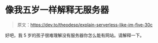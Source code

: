 # 像我五岁一样解释无服务器

> 原文：<https://dev.to/theodesp/explain-serverless-like-im-five-30c>

好吧，我 5 岁的孩子很难理解没有服务器你怎么能有网站。请解释一下。